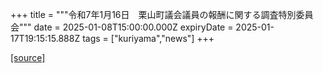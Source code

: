 +++
title = """令和7年1月16日　栗山町議会議員の報酬に関する調査特別委員会"""
date = 2025-01-08T15:00:00.000Z
expiryDate = 2025-01-17T19:15:15.888Z
tags = ["kuriyama","news"]
+++


[[source]](https://www.town.kuriyama.hokkaido.jp/site/gikai/29931.html)
